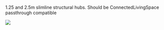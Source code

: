 1.25 and 2.5m slimline structural hubs.
Should be ConnectedLivingSpace passthrough compatible

<img src=https://flic.kr/p/qyHjPX>